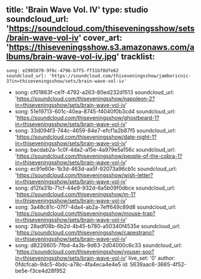 title: 'Brain Wave Vol. IV'
type: studio
soundcloud_url: 'https://soundcloud.com/thiseveningsshow/sets/brain-wave-vol-iv'
cover_art: 'https://thiseveningsshow.s3.amazonaws.com/albums/brain-wave-vol-iv.jpg'
tracklist:
  -
    song: e2985070-9f6c-4796-b7f5-ff31bf0dfe62
    soundcloud_url: 'https://soundcloud.com/thiseveningsshow/jamboricnic-3?in=thiseveningsshow/sets/brain-wave-vol-iv'
  -
    song: cf01863f-ce1f-4792-a263-80ed232d1513
    soundcloud_url: 'https://soundcloud.com/thiseveningsshow/napoleon-2?in=thiseveningsshow/sets/brain-wave-vol-iv'
  -
    song: 51e19713-601c-40ea-8745-f4040f0b3cd4
    soundcloud_url: 'https://soundcloud.com/thiseveningsshow/ghostbeard-1?in=thiseveningsshow/sets/brain-wave-vol-iv'
  -
    song: 33d094f3-744c-4659-84e7-efcf1a2b87f5
    soundcloud_url: 'https://soundcloud.com/thiseveningsshow/date-night-1?in=thiseveningsshow/sets/brain-wave-vol-iv'
  -
    song: bacdab2a-1c0f-4da2-a15e-4a979e5a156c
    soundcloud_url: 'https://soundcloud.com/thiseveningsshow/people-of-the-cobra-1?in=thiseveningsshow/sets/brain-wave-vol-iv'
  -
    song: ec91e60e-1b3d-463d-aa5f-92073a96cb1c
    soundcloud_url: 'https://soundcloud.com/thiseveningsshow/wish-letter?in=thiseveningsshow/sets/brain-wave-vol-iv'
  -
    song: d12fa31b-71cf-44e9-932d-6a5b09f0dbce
    soundcloud_url: 'https://soundcloud.com/thiseveningsshow/m-1?in=thiseveningsshow/sets/brain-wave-vol-iv'
  -
    song: 3a48c81c-07f7-4da4-ab2a-7eff649c89d8
    soundcloud_url: 'https://soundcloud.com/thiseveningsshow/mouse-trap?in=thiseveningsshow/sets/brain-wave-vol-iv'
  -
    song: 28adf08b-6b2d-4b45-b780-a50340f4535e
    soundcloud_url: 'https://soundcloud.com/thiseveningsshow/capestrano?in=thiseveningsshow/sets/brain-wave-vol-iv'
  -
    song: d8226605-7fbd-4a3b-9d63-2d04000c6c33
    soundcloud_url: 'https://soundcloud.com/thiseveningsshow/yousei-soo?in=thiseveningsshow/sets/brain-wave-vol-iv'
live_set: '0'
author: 0fdcfcab-9dc5-4bdc-a78c-4fa4eca4e4e5
id: 5639aac6-3665-4f52-be5e-f3ce4d28f952
